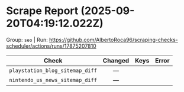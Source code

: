 # Scrape Report (2025-09-20T04:19:12.022Z)

Group: `seo`  |  Run: https://github.com/AlbertoRoca96/scraping-checks-scheduler/actions/runs/17875207810

| Check | Changed | Keys | Error |
|---|:---:|:--|:--|
| `playstation_blog_sitemap_diff` | — |  |  |
| `nintendo_us_news_sitemap_diff` | — |  |  |
